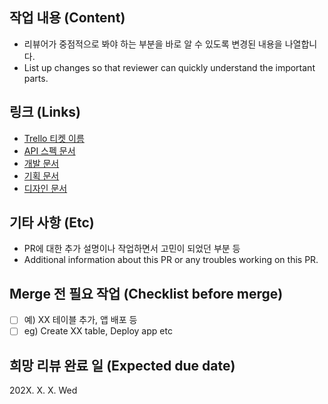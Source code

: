 ## 작업 내용 (Content)

- 리뷰어가 중점적으로 봐야 하는 부분을 바로 알 수 있도록 변경된 내용을 나열합니다.
- List up changes so that reviewer can quickly understand the important parts.

## 링크 (Links)

- [Trello 티켓 이름](https://trello.com/b/0K114yAu/loadtosuccess)
- [API 스펙 문서](http://wikiaddress.com/)
- [개발 문서](http://wikiaddress.com/)
- [기획 문서](http://wikiaddress.com/)
- [디자인 문서](http://wikiaddress.com/)

## 기타 사항 (Etc)

- PR에 대한 추가 설명이나 작업하면서 고민이 되었던 부분 등
- Additional information about this PR or any troubles working on this PR.

## Merge 전 필요 작업 (Checklist before merge)

- [ ] 예) XX 테이블 추가, 앱 배포 등
- [ ] eg) Create XX table, Deploy app etc

## 희망 리뷰 완료 일 (Expected due date)

202X. X. X. Wed
